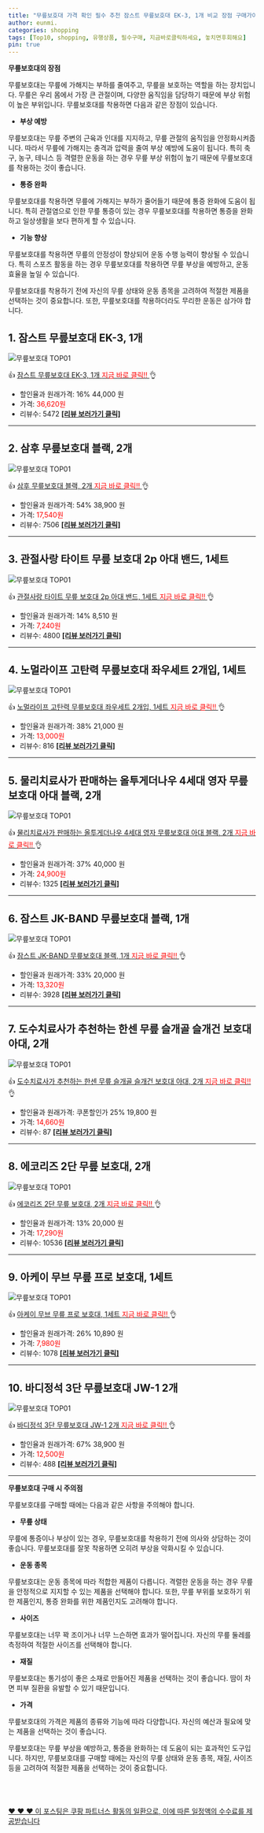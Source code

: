 ```yaml
---
title: "무릎보호대 가격 확인 필수 추천 잠스트 무릎보호대 EK-3, 1개 비교 장점 구매가이드"
author: eunmi.
categories: shopping
tags: [Top10, shopping, 유행상품, 필수구매, 지금바로클릭하세요, 놓치면후회해요]
pin: true
---
```

**무릎보호대의 장점**

무릎보호대는 무릎에 가해지는 부하를 줄여주고, 무릎을 보호하는 역할을 하는 장치입니다. 무릎은 우리 몸에서 가장 큰 관절이며, 다양한 움직임을 담당하기 때문에 부상 위험이 높은 부위입니다. 무릎보호대를 착용하면 다음과 같은 장점이 있습니다.

* **부상 예방**

무릎보호대는 무릎 주변의 근육과 인대를 지지하고, 무릎 관절의 움직임을 안정화시켜줍니다. 따라서 무릎에 가해지는 충격과 압력을 줄여 부상 예방에 도움이 됩니다. 특히 축구, 농구, 테니스 등 격렬한 운동을 하는 경우 무릎 부상 위험이 높기 때문에 무릎보호대를 착용하는 것이 좋습니다.

* **통증 완화**

무릎보호대를 착용하면 무릎에 가해지는 부하가 줄어들기 때문에 통증 완화에 도움이 됩니다. 특히 관절염으로 인한 무릎 통증이 있는 경우 무릎보호대를 착용하면 통증을 완화하고 일상생활을 보다 편하게 할 수 있습니다.

* **기능 향상**

무릎보호대를 착용하면 무릎의 안정성이 향상되어 운동 수행 능력이 향상될 수 있습니다. 특히 스포츠 활동을 하는 경우 무릎보호대를 착용하면 무릎 부상을 예방하고, 운동 효율을 높일 수 있습니다.

무릎보호대를 착용하기 전에 자신의 무릎 상태와 운동 종목을 고려하여 적절한 제품을 선택하는 것이 중요합니다. 또한, 무릎보호대를 착용하더라도 무리한 운동은 삼가야 합니다.

   

## 1. 잠스트 무릎보호대 EK-3, 1개

![무릎보호대 TOP01](https://thumbnail7.coupangcdn.com/thumbnails/remote/230x230ex/image/retail/images/424135356168562-3031d4db-4a6b-46b0-bab5-770e233976c3.jpg)


👍 [잠스트 무릎보호대 EK-3, 1개 <font color=red> 지금 바로 클릭!! </font> ](https://link.coupang.com/re/AFFSDP?lptag=AF3617701&subid=GithubCoopas&pageKey=94168449&traceid=V0-153&itemId=7830735297&vendorItemId=3017191662) 👌 


- 할인율과 원래가격: 16%  44,000   원
- 가격: <span style='color:red'>36,620원</span>
- 리뷰수: 5472  [**[리뷰 보러가기 클릭]**](https://link.coupang.com/re/AFFSDP?lptag=AF3617701&subid=GithubCoopas&pageKey=94168449&traceid=V0-153&itemId=7830735297&vendorItemId=3017191662)

---


   

## 2. 삼후 무릎보호대 블랙, 2개

![무릎보호대 TOP01](https://thumbnail6.coupangcdn.com/thumbnails/remote/230x230ex/image/vendor_inventory/c219/f9641e938445cf7f68528e71e63f4efe15126d9babf8b0ddb5db49b1d542.jpg)


👍 [삼후 무릎보호대 블랙, 2개 <font color=red> 지금 바로 클릭!! </font> ](https://link.coupang.com/re/AFFSDP?lptag=AF3617701&subid=GithubCoopas&pageKey=6575827990&traceid=V0-153&itemId=14778775312&vendorItemId=82040985343) 👌 


- 할인율과 원래가격: 54%  38,900   원
- 가격: <span style='color:red'>17,540원</span>
- 리뷰수: 7506  [**[리뷰 보러가기 클릭]**](https://link.coupang.com/re/AFFSDP?lptag=AF3617701&subid=GithubCoopas&pageKey=6575827990&traceid=V0-153&itemId=14778775312&vendorItemId=82040985343)

---


   

## 3. 관절사랑 타이트 무릎 보호대 2p 아대 밴드, 1세트

![무릎보호대 TOP01](https://thumbnail9.coupangcdn.com/thumbnails/remote/230x230ex/image/retail/images/2021/12/28/18/9/ad9103d4-5c0b-4521-9a8f-e20b1d2ff6b0.jpg)


👍 [관절사랑 타이트 무릎 보호대 2p 아대 밴드, 1세트 <font color=red> 지금 바로 클릭!! </font> ](https://link.coupang.com/re/AFFSDP?lptag=AF3617701&subid=GithubCoopas&pageKey=7417742876&traceid=V0-153&itemId=19235027025&vendorItemId=79997754048) 👌 


- 할인율과 원래가격: 14%  8,510   원
- 가격: <span style='color:red'>7,240원</span>
- 리뷰수: 4800  [**[리뷰 보러가기 클릭]**](https://link.coupang.com/re/AFFSDP?lptag=AF3617701&subid=GithubCoopas&pageKey=7417742876&traceid=V0-153&itemId=19235027025&vendorItemId=79997754048)

---


   

## 4. 노멀라이프 고탄력 무릎보호대 좌우세트 2개입, 1세트

![무릎보호대 TOP01](https://thumbnail6.coupangcdn.com/thumbnails/remote/230x230ex/image/rs_quotation_api/feq6bqpv/0a89938de56342c3a2ca10f708090a56.jpg)


👍 [노멀라이프 고탄력 무릎보호대 좌우세트 2개입, 1세트 <font color=red> 지금 바로 클릭!! </font> ](https://link.coupang.com/re/AFFSDP?lptag=AF3617701&subid=GithubCoopas&pageKey=7055349129&traceid=V0-153&itemId=17478461092&vendorItemId=85948056539) 👌 


- 할인율과 원래가격: 38%  21,000   원
- 가격: <span style='color:red'>13,000원</span>
- 리뷰수: 816  [**[리뷰 보러가기 클릭]**](https://link.coupang.com/re/AFFSDP?lptag=AF3617701&subid=GithubCoopas&pageKey=7055349129&traceid=V0-153&itemId=17478461092&vendorItemId=85948056539)

---


   

## 5. 물리치료사가 판매하는 올투게더나우 4세대 영자 무릎보호대 아대 블랙, 2개

![무릎보호대 TOP01](https://thumbnail9.coupangcdn.com/thumbnails/remote/230x230ex/image/vendor_inventory/6bcc/4804fe833865cb1db7e99b69cd403ecd4521462299543e98eff77c02aa04.png)


👍 [물리치료사가 판매하는 올투게더나우 4세대 영자 무릎보호대 아대 블랙, 2개 <font color=red> 지금 바로 클릭!! </font> ](https://link.coupang.com/re/AFFSDP?lptag=AF3617701&subid=GithubCoopas&pageKey=6669918410&traceid=V0-153&itemId=19412782102&vendorItemId=86533382035) 👌 


- 할인율과 원래가격: 37%  40,000   원
- 가격: <span style='color:red'>24,900원</span>
- 리뷰수: 1325  [**[리뷰 보러가기 클릭]**](https://link.coupang.com/re/AFFSDP?lptag=AF3617701&subid=GithubCoopas&pageKey=6669918410&traceid=V0-153&itemId=19412782102&vendorItemId=86533382035)

---


   

## 6. 잠스트 JK-BAND 무릎보호대 블랙, 1개

![무릎보호대 TOP01](https://thumbnail8.coupangcdn.com/thumbnails/remote/230x230ex/image/retail/images/2589135503929379-1f88c6bb-034d-443f-a9d2-f5592e273b07.jpg)


👍 [잠스트 JK-BAND 무릎보호대 블랙, 1개 <font color=red> 지금 바로 클릭!! </font> ](https://link.coupang.com/re/AFFSDP?lptag=AF3617701&subid=GithubCoopas&pageKey=24406364&traceid=V0-153&itemId=11408482&vendorItemId=3017191641) 👌 


- 할인율과 원래가격: 33%  20,000   원
- 가격: <span style='color:red'>13,320원</span>
- 리뷰수: 3928  [**[리뷰 보러가기 클릭]**](https://link.coupang.com/re/AFFSDP?lptag=AF3617701&subid=GithubCoopas&pageKey=24406364&traceid=V0-153&itemId=11408482&vendorItemId=3017191641)

---


   

## 7. 도수치료사가 추천하는 한센 무릎 슬개골 슬개건 보호대 아대, 2개

![무릎보호대 TOP01](https://thumbnail6.coupangcdn.com/thumbnails/remote/230x230ex/image/vendor_inventory/d552/945c976fe0d03a8344ccddb1fac1fb279bec76ebfb8b4b8734d04f2a1c72.jpg)


👍 [도수치료사가 추천하는 한센 무릎 슬개골 슬개건 보호대 아대, 2개 <font color=red> 지금 바로 클릭!! </font> ](https://link.coupang.com/re/AFFSDP?lptag=AF3617701&subid=GithubCoopas&pageKey=7573246208&traceid=V0-153&itemId=19976808000&vendorItemId=87075183955) 👌 


- 할인율과 원래가격: 쿠폰할인가 25%  19,800   원
- 가격: <span style='color:red'>14,660원</span>
- 리뷰수: 87  [**[리뷰 보러가기 클릭]**](https://link.coupang.com/re/AFFSDP?lptag=AF3617701&subid=GithubCoopas&pageKey=7573246208&traceid=V0-153&itemId=19976808000&vendorItemId=87075183955)

---


   

## 8. 에코리즈 2단 무릎 보호대, 2개

![무릎보호대 TOP01](https://thumbnail8.coupangcdn.com/thumbnails/remote/230x230ex/image/vendor_inventory/1d94/d24b387957bef448617eb89dd7c1f9d97ff04bb525cf54661d2daa029594.jpg)


👍 [에코리즈 2단 무릎 보호대, 2개 <font color=red> 지금 바로 클릭!! </font> ](https://link.coupang.com/re/AFFSDP?lptag=AF3617701&subid=GithubCoopas&pageKey=1333344&traceid=V0-153&itemId=18741315981&vendorItemId=81745760752) 👌 


- 할인율과 원래가격: 13%  20,000   원
- 가격: <span style='color:red'>17,290원</span>
- 리뷰수: 10536  [**[리뷰 보러가기 클릭]**](https://link.coupang.com/re/AFFSDP?lptag=AF3617701&subid=GithubCoopas&pageKey=1333344&traceid=V0-153&itemId=18741315981&vendorItemId=81745760752)

---


   

## 9. 아케이 무브 무릎 프로 보호대, 1세트

![무릎보호대 TOP01](https://thumbnail6.coupangcdn.com/thumbnails/remote/230x230ex/image/retail/images/1159538562269305-ec6c2ee5-10fc-43dd-8aac-0efdebda4eed.jpg)


👍 [아케이 무브 무릎 프로 보호대, 1세트 <font color=red> 지금 바로 클릭!! </font> ](https://link.coupang.com/re/AFFSDP?lptag=AF3617701&subid=GithubCoopas&pageKey=7060457824&traceid=V0-153&itemId=17504687310&vendorItemId=84671993745) 👌 


- 할인율과 원래가격: 26%  10,890   원
- 가격: <span style='color:red'>7,980원</span>
- 리뷰수: 1078  [**[리뷰 보러가기 클릭]**](https://link.coupang.com/re/AFFSDP?lptag=AF3617701&subid=GithubCoopas&pageKey=7060457824&traceid=V0-153&itemId=17504687310&vendorItemId=84671993745)

---


   

## 10. 바디정석 3단 무릎보호대 JW-1 2개

![무릎보호대 TOP01](https://thumbnail6.coupangcdn.com/thumbnails/remote/230x230ex/image/vendor_inventory/091b/93058de1696fbb525a0805e58790f30e74d7f43426eed2cedf321001336e.jpg)


👍 [바디정석 3단 무릎보호대 JW-1 2개 <font color=red> 지금 바로 클릭!! </font> ](https://link.coupang.com/re/AFFSDP?lptag=AF3617701&subid=GithubCoopas&pageKey=7227243794&traceid=V0-153&itemId=18329971552&vendorItemId=85474539888) 👌 


- 할인율과 원래가격: 67%  38,900   원
- 가격: <span style='color:red'>12,500원</span>
- 리뷰수: 488  [**[리뷰 보러가기 클릭]**](https://link.coupang.com/re/AFFSDP?lptag=AF3617701&subid=GithubCoopas&pageKey=7227243794&traceid=V0-153&itemId=18329971552&vendorItemId=85474539888)

---
**무릎보호대 구매 시 주의점**

무릎보호대를 구매할 때에는 다음과 같은 사항을 주의해야 합니다.

* **무릎 상태**

무릎에 통증이나 부상이 있는 경우, 무릎보호대를 착용하기 전에 의사와 상담하는 것이 좋습니다. 무릎보호대를 잘못 착용하면 오히려 부상을 악화시킬 수 있습니다.

* **운동 종목**

무릎보호대는 운동 종목에 따라 적합한 제품이 다릅니다. 격렬한 운동을 하는 경우 무릎을 안정적으로 지지할 수 있는 제품을 선택해야 합니다. 또한, 무릎 부위를 보호하기 위한 제품인지, 통증 완화를 위한 제품인지도 고려해야 합니다.

* **사이즈**

무릎보호대는 너무 꽉 조이거나 너무 느슨하면 효과가 떨어집니다. 자신의 무릎 둘레를 측정하여 적절한 사이즈를 선택해야 합니다.

* **재질**

무릎보호대는 통기성이 좋은 소재로 만들어진 제품을 선택하는 것이 좋습니다. 땀이 차면 피부 질환을 유발할 수 있기 때문입니다.

* **가격**

무릎보호대의 가격은 제품의 종류와 기능에 따라 다양합니다. 자신의 예산과 필요에 맞는 제품을 선택하는 것이 좋습니다.

무릎보호대는 무릎 부상을 예방하고, 통증을 완화하는 데 도움이 되는 효과적인 도구입니다. 하지만, 무릎보호대를 구매할 때에는 자신의 무릎 상태와 운동 종목, 재질, 사이즈 등을 고려하여 적절한 제품을 선택하는 것이 중요합니다.<br><br><br><br><br> [ ❤ ❤ ❤ 이 포스팅은 쿠팡 파트너스 활동의 일환으로, 이에 따른 일정액의 수수료를 제공받습니다](https://link.coupang.com/a/bcEFyh)
